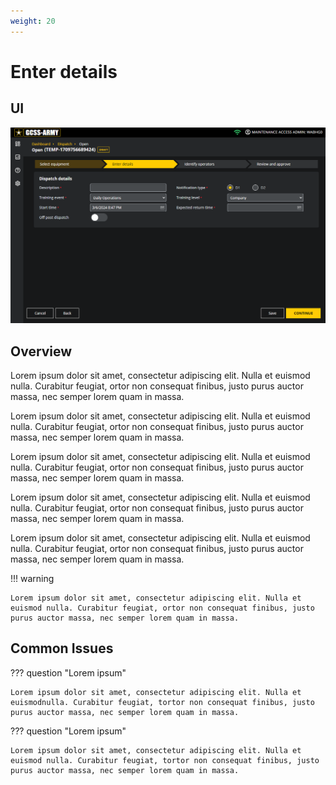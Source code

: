 ```yaml
---
weight: 20
---
```

# Enter details

## UI

![Image title](/assets/dispatch-enter-details.png)

## Overview

Lorem ipsum dolor sit amet, consectetur adipiscing elit. Nulla et euismod nulla. Curabitur feugiat, ortor non consequat finibus, justo purus auctor massa, nec semper lorem quam in massa.

Lorem ipsum dolor sit amet, consectetur adipiscing elit. Nulla et euismod nulla. Curabitur feugiat, ortor non consequat finibus, justo purus auctor massa, nec semper lorem quam in massa.

Lorem ipsum dolor sit amet, consectetur adipiscing elit. Nulla et euismod nulla. Curabitur feugiat, ortor non consequat finibus, justo purus auctor massa, nec semper lorem quam in massa.

Lorem ipsum dolor sit amet, consectetur adipiscing elit. Nulla et euismod nulla. Curabitur feugiat, ortor non consequat finibus, justo purus auctor massa, nec semper lorem quam in massa.

Lorem ipsum dolor sit amet, consectetur adipiscing elit. Nulla et euismod nulla. Curabitur feugiat, ortor non consequat finibus, justo purus auctor massa, nec semper lorem quam in massa.

!!! warning
    
    Lorem ipsum dolor sit amet, consectetur adipiscing elit. Nulla et euismod nulla. Curabitur feugiat, ortor non consequat finibus, justo purus auctor massa, nec semper lorem quam in massa.

## Common Issues

??? question "Lorem ipsum"

    Lorem ipsum dolor sit amet, consectetur adipiscing elit. Nulla et euismodnulla. Curabitur feugiat, tortor non consequat finibus, justo purus auctor massa, nec semper lorem quam in massa.

??? question "Lorem ipsum"

    Lorem ipsum dolor sit amet, consectetur adipiscing elit. Nulla et euismod nulla. Curabitur feugiat, tortor non consequat finibus, justo purus auctor massa, nec semper lorem quam in massa.